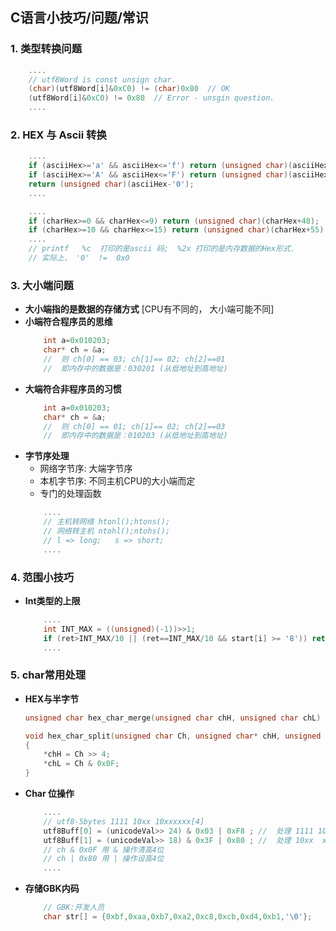 
## <b>C语言小技巧/问题/常识</b> ##

### <b>1. 类型转换问题</b> ###
```C
    ....
    // utf8Word is const unsign char.
    (char)(utf8Word[i]&0xC0) != (char)0x80  // OK
    (utf8Word[i]&0xC0) != 0x80  // Error - unsgin question.
    ....
```
### <b>2. HEX 与 Ascii 转换</b> ###
```C
    ....
    if (asciiHex>='a' && asciiHex<='f') return (unsigned char)(asciiHex-87);
    if (asciiHex>='A' && asciiHex<='F') return (unsigned char)(asciiHex-55);
    return (unsigned char)(asciiHex-'0');
    ....

    ....
    if (charHex>=0 && charHex<=9) return (unsigned char)(charHex+48);
    if (charHex>=10 && charHex<=15) return (unsigned char)(charHex+55);
    ....
    // printf   %c  打印的是ascii 码;  %2x 打印的是内存数据的Hex形式.
    // 实际上， '0'  !=  0x0
```
### <b>3. 大小端问题</b> ###
-  <b>大小端指的是数据的存储方式</b> [CPU有不同的， 大小端可能不同]
- <b>小端符合程序员的思维</b>
    ```C
        int a=0x010203;
        char* ch = &a;
        //  则 ch[0] == 03; ch[1]== 02; ch[2]==01
        //  即内存中的数据是：030201 (从低地址到高地址)
    ```
- <b>大端符合非程序员的习惯</b>
    ```C
        int a=0x010203;
        char* ch = &a;
        //  则 ch[0] == 01; ch[1]== 02; ch[2]==03
        //  即内存中的数据是：010203 (从低地址到高地址)
    ```
- <b>字节序处理</b>
    - 网络字节序: 大端字节序
    - 本机字节序: 不同主机CPU的大小端而定
    - 专门的处理函数
    ```C
        ....
        // 主机转网络 htonl();htons();
        // 网络转主机 ntohl();ntohs();
        // l => long;   s => short;
        ....
    ``` 
### <b>4. 范围小技巧</b> ###
-  <b>Int类型的上限</b>

    ```C
        ....
        int INT_MAX = ((unsigned)(-1))>>1;
        if (ret>INT_MAX/10 || (ret==INT_MAX/10 && start[i] >= '8')) return -1;
        ....
    ```
### <b>5. char常用处理</b> ###
- <b>HEX与半字节</b>
    ```C
    unsigned char hex_char_merge(unsigned char chH, unsigned char chL) { return chH<<4 | chL; }

    void hex_char_split(unsigned char Ch, unsigned char* chH, unsigned char* chL) 
    { 
        *chH = Ch >> 4;
        *chL = Ch & 0x0F;
    }
    ```
- <b>Char 位操作</b>
    ```C
        ....
        // utf8-5bytes 1111 10xx 10xxxxxx[4]
        utf8Buff[0] = (unicodeVal>> 24) & 0x03 | 0xF8 ;	//  处理 1111 10xx
        utf8Buff[1] = (unicodeVal>> 18) & 0x3F | 0x80 ;	//  处理 10xx  xxxx
        // ch & 0x0F 用 & 操作清高4位
        // ch | 0x80 用 | 操作设高4位
        ....
    ```
- <b>存储GBK内码</b>
    ```C
        // GBK:开发人员
	    char str[] = {0xbf,0xaa,0xb7,0xa2,0xc8,0xcb,0xd4,0xb1,'\0'};
    ```














